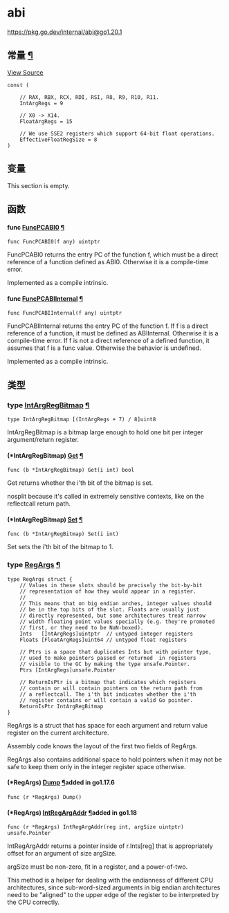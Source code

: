 # abi

https://pkg.go.dev/internal/abi@go1.20.1








  


  

## 常量 [¶](https://pkg.go.dev/internal/abi@go1.20.1#pkg-constants)

[View Source](https://cs.opensource.google/go/go/+/go1.20.1:src/internal/abi/abi_amd64.go;l=7)

```
const (

	// RAX, RBX, RCX, RDI, RSI, R8, R9, R10, R11.
	IntArgRegs = 9

	// X0 -> X14.
	FloatArgRegs = 15

	// We use SSE2 registers which support 64-bit float operations.
	EffectiveFloatRegSize = 8
)
```

## 变量

This section is empty.

## 函数

#### func [FuncPCABI0](https://cs.opensource.google/go/go/+/go1.20.1:src/internal/abi/abi.go;l=117) [¶](https://pkg.go.dev/internal/abi@go1.20.1#FuncPCABI0)

```
func FuncPCABI0(f any) uintptr
```

FuncPCABI0 returns the entry PC of the function f, which must be a direct reference of a function defined as ABI0. Otherwise it is a compile-time error.

Implemented as a compile intrinsic.

#### func [FuncPCABIInternal](https://cs.opensource.google/go/go/+/go1.20.1:src/internal/abi/abi.go;l=126) [¶](https://pkg.go.dev/internal/abi@go1.20.1#FuncPCABIInternal)

```
func FuncPCABIInternal(f any) uintptr
```

FuncPCABIInternal returns the entry PC of the function f. If f is a direct reference of a function, it must be defined as ABIInternal. Otherwise it is a compile-time error. If f is not a direct reference of a defined function, it assumes that f is a func value. Otherwise the behavior is undefined.

Implemented as a compile intrinsic.

## 类型

### type [IntArgRegBitmap](https://cs.opensource.google/go/go/+/go1.20.1:src/internal/abi/abi.go;l=87) [¶](https://pkg.go.dev/internal/abi@go1.20.1#IntArgRegBitmap)

```
type IntArgRegBitmap [(IntArgRegs + 7) / 8]uint8
```

IntArgRegBitmap is a bitmap large enough to hold one bit per integer argument/return register.

#### (*IntArgRegBitmap) [Get](https://cs.opensource.google/go/go/+/go1.20.1:src/internal/abi/abi.go;l=100) [¶](https://pkg.go.dev/internal/abi@go1.20.1#IntArgRegBitmap.Get)

```
func (b *IntArgRegBitmap) Get(i int) bool
```

Get returns whether the i'th bit of the bitmap is set.

nosplit because it's called in extremely sensitive contexts, like on the reflectcall return path.

#### (*IntArgRegBitmap) [Set](https://cs.opensource.google/go/go/+/go1.20.1:src/internal/abi/abi.go;l=90) [¶](https://pkg.go.dev/internal/abi@go1.20.1#IntArgRegBitmap.Set)

```
func (b *IntArgRegBitmap) Set(i int)
```

Set sets the i'th bit of the bitmap to 1.

### type [RegArgs](https://cs.opensource.google/go/go/+/go1.20.1:src/internal/abi/abi.go;l=21) [¶](https://pkg.go.dev/internal/abi@go1.20.1#RegArgs)

```
type RegArgs struct {
	// Values in these slots should be precisely the bit-by-bit
	// representation of how they would appear in a register.
	//
	// This means that on big endian arches, integer values should
	// be in the top bits of the slot. Floats are usually just
	// directly represented, but some architectures treat narrow
	// width floating point values specially (e.g. they're promoted
	// first, or they need to be NaN-boxed).
	Ints   [IntArgRegs]uintptr  // untyped integer registers
	Floats [FloatArgRegs]uint64 // untyped float registers

	// Ptrs is a space that duplicates Ints but with pointer type,
	// used to make pointers passed or returned  in registers
	// visible to the GC by making the type unsafe.Pointer.
	Ptrs [IntArgRegs]unsafe.Pointer

	// ReturnIsPtr is a bitmap that indicates which registers
	// contain or will contain pointers on the return path from
	// a reflectcall. The i'th bit indicates whether the i'th
	// register contains or will contain a valid Go pointer.
	ReturnIsPtr IntArgRegBitmap
}
```

RegArgs is a struct that has space for each argument and return value register on the current architecture.

Assembly code knows the layout of the first two fields of RegArgs.

RegArgs also contains additional space to hold pointers when it may not be safe to keep them only in the integer register space otherwise.

#### (*RegArgs) [Dump](https://cs.opensource.google/go/go/+/go1.20.1:src/internal/abi/abi.go;l=47) [¶](https://pkg.go.dev/internal/abi@go1.20.1#RegArgs.Dump)added in go1.17.6

```
func (r *RegArgs) Dump()
```

#### (*RegArgs) [IntRegArgAddr](https://cs.opensource.google/go/go/+/go1.20.1:src/internal/abi/abi.go;l=74) [¶](https://pkg.go.dev/internal/abi@go1.20.1#RegArgs.IntRegArgAddr)added in go1.18

```
func (r *RegArgs) IntRegArgAddr(reg int, argSize uintptr) unsafe.Pointer
```

IntRegArgAddr returns a pointer inside of r.Ints[reg] that is appropriately offset for an argument of size argSize.

argSize must be non-zero, fit in a register, and a power-of-two.

This method is a helper for dealing with the endianness of different CPU architectures, since sub-word-sized arguments in big endian architectures need to be "aligned" to the upper edge of the register to be interpreted by the CPU correctly.